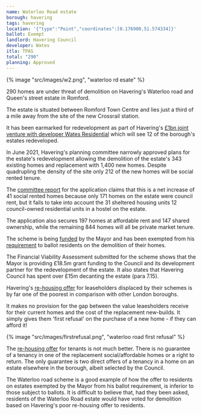 ```yaml
---
name: Waterloo Road estate
borough: havering
tags: havering
location: '{"type":"Point","coordinates":[0.176900,51.574334]}'
ballot: Exempt
landlord: Havering Council
developer: Wates
itla: TPAS
total: "290"
planning: Approved
---
```

{% image "src/images/w2.png", "waterloo rd esate" %}

290 homes are under threat of demolition on Havering's Waterloo road and Queen's street estate in Romford.

The estate is situated between Romford Town Centre and lies just a third of a mile away from the site of the new Crossrail station.

It has been earmarked for redevelopment as part of Havering's [£1bn joint venture with developer Wates Residential](https://www.wates.co.uk/articles/case-study/borough-of-havering-housing-redevelopment/) which will see 12 of the borough's estates redeveloped.

In June 2021, Havering's planning committee narrowly approved plans for the estate's redevelopment allowing the demolition of the estate's 343 existing homes and replacement with 1,400 new homes. Despite quadrupling the density of the site only 212 of the new homes will be social rented tenure.

The [committee report](https://democracy.havering.gov.uk/documents/s52710/SPC%20-%20Final%20-%20Waterloo%20Committee%20Report%20-%20John%20K.pdf) for the application claims that this is a net increase of 41 social rented homes because only 171 homes on the estate were council rent, but it fails to take into account the 31 sheltered housing units 12 council-owned residential units in a hostel on the estate.

The application also secures 197 homes at affordable rent and 147 shared ownership, while the remaining 844 homes will all be private market tenure.

The scheme is being [funded](https://www.london.gov.uk/programmes-strategies/housing-and-land/homes-londoners/estate-regeneration/estate-regeneration-data) by the Mayor and has been exempted from his [requirement](/approved/ballotexemptions) to ballot residents on the demolition of their homes.

The Financial Viability Assessment submitted for the scheme shows that the Mayor is providing £18.5m grant funding to the Council and its development partner for the redevelopment of the estate. It also states that Havering Council has spent over £15m decanting the estate (para 7.15).

Havering's [re-housing offer](https://www.havering.gov.uk/download/downloads/id/1877/information_for_property_owners.pdf) for leaseholders displaced by their schemes is by far one of the poorest in comparison with other London boroughs.

It makes no provision for the gap between the value leaesholders receive for their current homes and the cost of the replacement new-builds. It simply gives them 'first refusal' on the purchase of a new home - if they can afford it!

{% image "src/images/firstrefusal.png", "waterloo road first refusal" %}

The [re-housing offer](https://www.havering.gov.uk/download/downloads/id/1851/local_lettings_plan.pdf) for tenants is not much better. There is no guarantee of a tenancy in one of the replacement social/affordable homes or a right to return. The only guarantee is two direct offers of a tenancy in a home on an estate elsewhere in the borough, albeit selected by the Council.

The Waterloo road scheme is a good example of how the offer to residents on estates exempted by the Mayor from his ballot requirement, is inferior to those subject to ballots. It is difficult to believe that, had they been asked, residents of the Waterloo Road estate would have voted for demolition based on Havering's poor re-housing offer to residents. 
